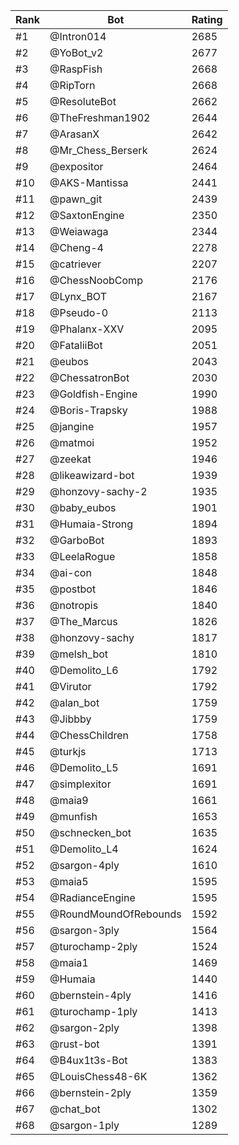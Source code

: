 Rank|Bot|Rating
---|---|---
#1|@Intron014|2685
#2|@YoBot_v2|2677
#3|@RaspFish|2668
#4|@RipTorn|2668
#5|@ResoluteBot|2662
#6|@TheFreshman1902|2644
#7|@ArasanX|2642
#8|@Mr_Chess_Berserk|2624
#9|@expositor|2464
#10|@AKS-Mantissa|2441
#11|@pawn_git|2439
#12|@SaxtonEngine|2350
#13|@Weiawaga|2344
#14|@Cheng-4|2278
#15|@catriever|2207
#16|@ChessNoobComp|2176
#17|@Lynx_BOT|2167
#18|@Pseudo-0|2113
#19|@Phalanx-XXV|2095
#20|@FataliiBot|2051
#21|@eubos|2043
#22|@ChessatronBot|2030
#23|@Goldfish-Engine|1990
#24|@Boris-Trapsky|1988
#25|@jangine|1957
#26|@matmoi|1952
#27|@zeekat|1946
#28|@likeawizard-bot|1939
#29|@honzovy-sachy-2|1935
#30|@baby_eubos|1901
#31|@Humaia-Strong|1894
#32|@GarboBot|1893
#33|@LeelaRogue|1858
#34|@ai-con|1848
#35|@postbot|1846
#36|@notropis|1840
#37|@The_Marcus|1826
#38|@honzovy-sachy|1817
#39|@melsh_bot|1810
#40|@Demolito_L6|1792
#41|@Virutor|1792
#42|@alan_bot|1759
#43|@Jibbby|1759
#44|@ChessChildren|1758
#45|@turkjs|1713
#46|@Demolito_L5|1691
#47|@simplexitor|1691
#48|@maia9|1661
#49|@munfish|1653
#50|@schnecken_bot|1635
#51|@Demolito_L4|1624
#52|@sargon-4ply|1610
#53|@maia5|1595
#54|@RadianceEngine|1595
#55|@RoundMoundOfRebounds|1592
#56|@sargon-3ply|1564
#57|@turochamp-2ply|1524
#58|@maia1|1469
#59|@Humaia|1440
#60|@bernstein-4ply|1416
#61|@turochamp-1ply|1413
#62|@sargon-2ply|1398
#63|@rust-bot|1391
#64|@B4ux1t3s-Bot|1383
#65|@LouisChess48-6K|1362
#66|@bernstein-2ply|1359
#67|@chat_bot|1302
#68|@sargon-1ply|1289

